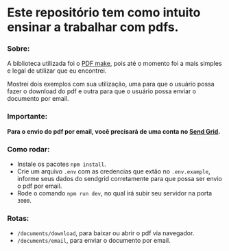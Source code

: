 # Este repositório tem como intuito ensinar a trabalhar com pdfs.

### Sobre:

A biblioteca utilizada foi o [PDF make]("https://pdfmake.github.io/docs/0.1), pois até o momento foi a mais simples e legal de utilizar que eu encontrei.

Mostrei dois exemplos com sua utilização, uma para que o usuário possa fazer o download do pdf e outra para que o usuário possa enviar o documento por email.

### Importante:

**Para o envio do pdf por email, você precisará de uma conta no [Send Grid]("https://sendgrid.com/solutions/email-api").**

### Como rodar:

- Instale os pacotes `npm install`.
- Crie um arquivo `.env` com as credencias que extão no `.env.example`, informe seus dados do sendgrid corretamente para que possa ser envio o pdf por email.
- Rode o comando `npm run dev`, no qual irá subir seu servidor na porta `3000`.

### Rotas:

- `/documents/download`, para baixar ou abrir o pdf via navegador.
- `/documents/email`, para enviar o documento por email.
